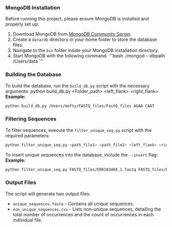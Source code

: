 ### MongoDB Installation
Before running this project, please ensure MongoDB is installed and properly set up:

1. Download MongoDB from [MongoDB Community Server](https://www.mongodb.com/try/download/community).
2. Create a `data/db` directory in your home folder to store the database files.
3. Navigate to the `bin` folder inside your MongoDB installation directory.
4. Start MongoDB with the following command:
'''bash
./mongod --dbpath /Users/data
'''



### Building the Database
To build the database, run the `build_db.py` script with the necessary arguments:
python build_db.py <Folder_path> <left_flank> <right_flank>
**Example:**
```bash
python build_db.py /Users/mofty/FASTQ_files/FastQ_files AGAA CAAT
```



### Filtering Sequences
To filter sequences, execute the `filter_unique_seq.py` script with the required parameters:
```bash
python filter_unique_seq.py <path_file1> <path_file2> <left_flank> <right_flank> <edit_distance_threshold>
```

To insert unique sequences into the database, include the `--insert` flag:
**Example:**
```bash
python filter_unique_seq.py FASTQ_files/ERR103404_1.fastq FASTQ_files/ERR103404_2.fastq AGAA CAAT 10 --insert
```


### Output Files
The script will generate two output files:
- `unique_sequences.fasta` - Contains all unique sequences.
- `non_unique_sequences.csv` - Lists non-unique sequences, detailing the total number of occurrences and the count of occurrences in each individual file.

